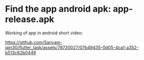 # Find the app android apk: app-release.apk

Working of app in android short video:


https://github.com/Sanyam-jain30/flutter_task/assets/78720027/07b49435-0d05-4ca1-a352-b513c62b0449

